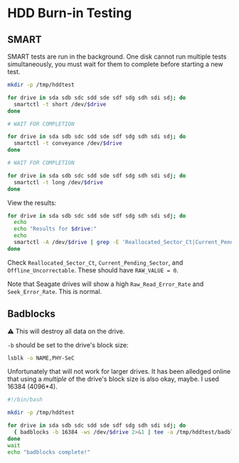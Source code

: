 # HDD Burn-in Testing

## SMART

SMART tests are run in the background. One disk cannot run multiple tests simultaneously, you must wait for them to complete before starting a new test.

```bash
mkdir -p /tmp/hddtest

for drive in sda sdb sdc sdd sde sdf sdg sdh sdi sdj; do
  smartctl -t short /dev/$drive
done

# WAIT FOR COMPLETION

for drive in sda sdb sdc sdd sde sdf sdg sdh sdi sdj; do
  smartctl -t conveyance /dev/$drive
done

# WAIT FOR COMPLETION

for drive in sda sdb sdc sdd sde sdf sdg sdh sdi sdj; do
  smartctl -t long /dev/$drive
done
```

View the results:

```bash
for drive in sda sdb sdc sdd sde sdf sdg sdh sdi sdj; do
  echo
  echo "Results for $drive:"
  echo
  smartctl -A /dev/$drive | grep -E 'Reallocated_Sector_Ct|Current_Pending_Sector|Offline_Uncorrectable'
done
```

Check `Reallocated_Sector_Ct`, `Current_Pending_Sector`, and `Offline_Uncorrectable`. These should have `RAW_VALUE = 0`.

Note that Seagate drives will show a high `Raw_Read_Error_Rate` and `Seek_Error_Rate`. This is normal.

## Badblocks

:warning: This will destroy all data on the drive.

`-b` should be set to the drive's block size:

```sh
lsblk -o NAME,PHY-SeC
```

Unfortunately that will not work for larger drives. It has been alledged online that using a _multiple_ of the drive's block size is also okay, maybe. I used 16384 (4096*4).

```bash
#!/bin/bash

mkdir -p /tmp/hddtest

for drive in sda sdb sdc sdd sde sdf sdg sdh sdi sdj; do
  { badblocks -b 16384 -ws /dev/$drive 2>&1 | tee -a /tmp/hddtest/badblocks-$drive.log ; echo "$drive complete" ; } &
done
wait
echo "badblocks complete!"
```
